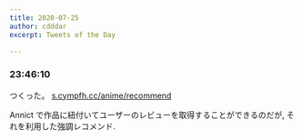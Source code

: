 ```yaml
---
title: 2020-07-25
author: cdddar
excerpt: Tweets of the Day

---
```


### 23:46:10

つくった。
[s.cympfh.cc/anime/recommend](http://s.cympfh.cc/anime/recommend)

Annict で作品に紐付いてユーザーのレビューを取得することができるのだが,
それを利用した強調レコメンド.

